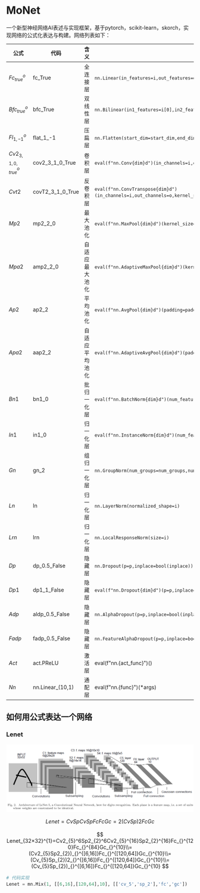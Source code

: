 # MoNet

一个新型神经网络AI表述与实现框架，基于pytorch，scikit-learn，skorch，实现网络的公式化表达与构建。网络列表如下：

| 公式                   | 代码             | 含义           | 实现                                                                                                                              |
| ---------------------- | ---------------- | -------------- | --------------------------------------------------------------------------------------------------------------------------------- |
| $Fc_{true}^{o}$      | fc_True          | 全连接层       | `nn.Linear(in_features=i,out_features=o,bias=bias)`                                                                             |
| $Bfc_{true}^{o}$     | bfc_True         | 双线性层       | `nn.Bilinear(in1_features=i[0],in2_features=i[1],out_features=o,bias=bias)`                                                     |
| $Fl_{1,-1}^o$        | flat_1_-1        | 压扁层         | `nn.Flatten(start_dim=start_dim,end_dim=end_dim)`                                                                               |
| $Cv2_{3,1,0,true}^o$ | cov2_3_1_0_True  | 卷积层         | `eval(f"nn.Conv{dim}d")(in_channels=i,out_channels=o,kernel_size=kernel_size,`                                                  |
| $Cvt2$               | covT2_3_1_0_True | 反卷积层       | `eval(f"nn.ConvTranspose{dim}d")(in_channels=i,out_channels=o,kernel_size=kernel_size,stride=stride,padding=padding,bias=bias)` |
| $Mp2$                | mp2_2_0          | 最大池化       | `eval(f"nn.MaxPool{dim}d")(kernel_size=kernel_size,padding=padding)`                                                            |
| $Mpa2$               | amp2_2_0         | 自适应最大池化 | `eval(f"nn.AdaptiveMaxPool{dim}d")(kernel_size=kernel_size,padding=padding)`                                                    |
| $Ap2$                | ap2_2            | 平均池化       | `eval(f"nn.AvgPool{dim}d")(padding=padding)`                                                                                    |
| $Apa2$               | aap2_2           | 自适应平均池化 | `eval(f"nn.AdaptiveAvgPool{dim}d")(padding=padding)`                                                                            |
| $Bn1$                | bn1_0            | 批归一化层     | `eval(f"nn.BatchNorm{dim}d")(num_features=i if num_features==0else num_features)`                                               |
| $In1$                | in1_0            | 归一化层       | `eval(f"nn.InstanceNorm{dim}d")(num_features=i if num_features==0else num_features)`                                            |
| $Gn$                 | gn_2             | 组归一化层     | `nn.GroupNorm(num_groups=num_groups,num_channels=i)`                                                                            |
| $Ln$                 | ln               | 归一化层       | `nn.LayerNorm(normalized_shape=i)`                                                                                              |
| $Lrn$                | lrn              | 归一化层       | `nn.LocalResponseNorm(size=i)`                                                                                                  |
| $Dp$                 | dp_0.5_False     | 隐藏层         | `nn.Dropout(p=p,inplace=bool(inplace))`                                                                                         |
| $Dp1$                | dp1_1_False      | 隐藏层         | `eval(f"nn.Dropout{dim}d")(p=p,inplace=bool(inplace))`                                                                          |
| $Adp$                | aldp_0.5_False   | 隐藏层         | `nn.AlphaDropout(p=p,inplace=bool(inplace))`                                                                                    |
| $Fadp$               | fadp_0.5_False   | 隐藏层         | `nn.FeatureAlphaDropout(p=p,inplace=bool(inplace))`                                                                             |
| $Act$                | act.PReLU        | 激活层         | eval(f"nn.{act_func}")()                                                                                                          |
| $Nn$                 | nn.Linear_(10,1) | 通配层         | eval(f"nn.{func}")(*args)                                                                                                         |

## 如何用公式表达一个网络

### Lenet

![1700822677574](image/README/1700822677574.png)


$$
Lenet=CvSpCvSpFcFcGc=2(CvSp)2FcGc_{}
$$

$$
Lenet_{32×32}^{1}=Cv2_{5}^6Sp2_{2}^6Cv2_{5}^{16}Sp2_{2}^{16}Fc_{}^{120}Fc_{}^{84}Gc_{}^{10}\\=(Cv2_{5}Sp2_{2})_{}^{[6,16]}Fc_{}^{[120,64]}Gc_{}^{10}\\=(Cv_{5}Sp_{2})2_{}^{[6,16]}Fc_{}^{[120,64]}Gc_{}^{10}\\=(Cv_{5}Sp_{2})_{}^{[6,16]}Fc_{}^{[120,64]}Gc_{}^{10}
$$

```python
# 代码实现
Lenet = mn.Mix(1, [[6,16],[120,64],10], [['cv_5','sp_2'],'fc','gc'])
```

